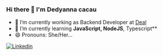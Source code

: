 ### Hi there 👋 I'm Dedyanna cacau

- 🔭 I’m currently working as Backend Developer at [Deal](https://www.linkedin.com/company/deal/mycompany/)
- 🌱 I’m currently learning **JavaScript, NodeJS**, Typescript**
- 😄 Pronouns: She/Her...

[![Linkedin](https://img.shields.io/badge/-LinkedIn-060606?style=flat&labelColor=0D0D0D&logo=Linkedin&Color=white)](https://www.linkedin.com/in/dedyanna-cacau/)
